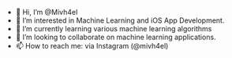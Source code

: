 - 👋 Hi, I’m @Mivh4el
- 👀 I’m interested in Machine Learning and iOS App Development.
- 🌱 I’m currently learning various machine learning algorithms
- 💞️ I’m looking to collaborate on machine learning applications.
- 📫 How to reach me: via Instagram (@mivh4el)

